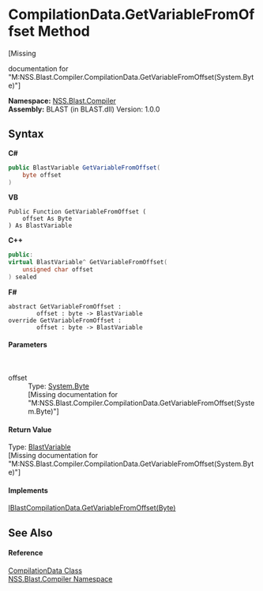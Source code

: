 # CompilationData.GetVariableFromOffset Method 
 

\[Missing <summary> documentation for "M:NSS.Blast.Compiler.CompilationData.GetVariableFromOffset(System.Byte)"\]

**Namespace:**&nbsp;<a href="26a25caa-f50b-92ad-f15c-dbb9db1493ae.md">NSS.Blast.Compiler</a><br />**Assembly:**&nbsp;BLAST (in BLAST.dll) Version: 1.0.0

## Syntax

**C#**<br />
``` C#
public BlastVariable GetVariableFromOffset(
	byte offset
)
```

**VB**<br />
``` VB
Public Function GetVariableFromOffset ( 
	offset As Byte
) As BlastVariable
```

**C++**<br />
``` C++
public:
virtual BlastVariable^ GetVariableFromOffset(
	unsigned char offset
) sealed
```

**F#**<br />
``` F#
abstract GetVariableFromOffset : 
        offset : byte -> BlastVariable 
override GetVariableFromOffset : 
        offset : byte -> BlastVariable 
```


#### Parameters
&nbsp;<dl><dt>offset</dt><dd>Type: <a href="https://docs.microsoft.com/dotnet/api/system.byte" target="_blank" rel="noopener noreferrer">System.Byte</a><br />\[Missing <param name="offset"/> documentation for "M:NSS.Blast.Compiler.CompilationData.GetVariableFromOffset(System.Byte)"\]</dd></dl>

#### Return Value
Type: <a href="f06b3ca6-6fc7-2463-b0e0-c8541bfc9d8d.md">BlastVariable</a><br />\[Missing <returns> documentation for "M:NSS.Blast.Compiler.CompilationData.GetVariableFromOffset(System.Byte)"\]

#### Implements
<a href="176cd64b-579d-fed4-7636-20b48a0d107a.md">IBlastCompilationData.GetVariableFromOffset(Byte)</a><br />

## See Also


#### Reference
<a href="52667f7e-8dc6-6543-e265-fdc90d6834fa.md">CompilationData Class</a><br /><a href="26a25caa-f50b-92ad-f15c-dbb9db1493ae.md">NSS.Blast.Compiler Namespace</a><br />